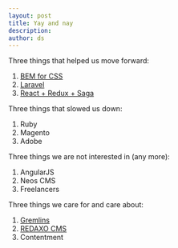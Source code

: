 ```yaml
---
layout: post
title: Yay and nay
description:
author: ds
---
```


Three things that helped us move forward:

1. [BEM for CSS](https://blog.decaf.de/2015/06/24/why-bem-in-a-nutshell/)
2. [Laravel](https://blog.decaf.de/tag/laravel/)
3. [React + Redux + Saga](https://blog.decaf.de/2015/03/18/react-es6/)

Three things that slowed us down:

1. Ruby
2. Magento
3. Adobe

Three things we are not interested in (any more):

1. AngularJS
2. Neos CMS
3. Freelancers

Three things we care for and care about:

1. [Gremlins](https://blog.decaf.de/tag/gremlins/)
2. [REDAXO CMS](https://blog.decaf.de/tag/redaxo/)
3. Contentment
